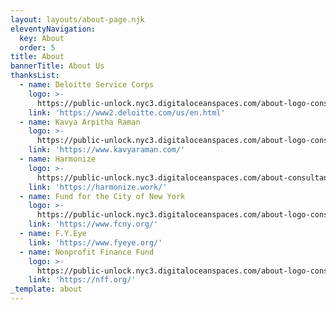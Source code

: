 ```yaml
---
layout: layouts/about-page.njk
eleventyNavigation:
  key: About
  order: 5
title: About
bannerTitle: About Us
thanksList:
  - name: Deloitte Service Corps
    logo: >-
      https://public-unlock.nyc3.digitaloceanspaces.com/about-logo-consultant-deloitte.png
    link: 'https://www2.deloitte.com/us/en.html'
  - name: Kavya Arpitha Raman
    logo: >-
      https://public-unlock.nyc3.digitaloceanspaces.com/about-logo-consultant-kavya-arpitha-raman.png
    link: 'https://www.kavyaraman.com/'
  - name: Harmonize
    logo: >-
      https://public-unlock.nyc3.digitaloceanspaces.com/about-consultant-logo-harmonize.png
    link: 'https://harmonize.work/'
  - name: Fund for the City of New York
    logo: >-
      https://public-unlock.nyc3.digitaloceanspaces.com/about-logo-consultant-fund-for-the-city-of-new-york.png
    link: 'https://www.fcny.org/'
  - name: F.Y.Eye
    link: 'https://www.fyeye.org/'
  - name: Nonprofit Finance Fund
    logo: >-
      https://public-unlock.nyc3.digitaloceanspaces.com/about-logo-consultant-nonprofit-finance-fund.png
    link: 'https://nff.org/'
_template: about
---
```


